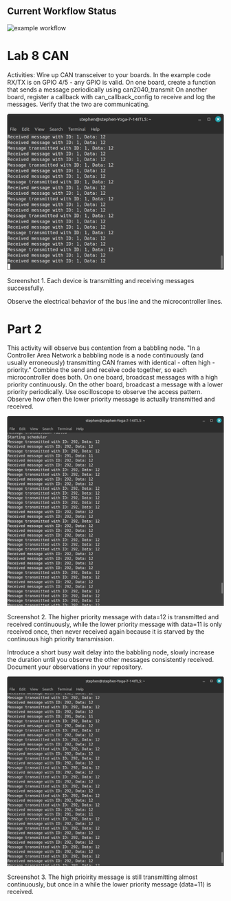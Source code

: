 ## Current Workflow Status

![example workflow](https://github.com/uofu-emb/2024-Lab8-Chase-Stephen.git/actions/workflows/main.yml/badge.svg)

# Lab 8 CAN
Activities:
Wire up CAN transceiver to your boards. In the example code RX/TX is on GPIO 4/5 - any GPIO is valid.
On one board, create a function that sends a message periodically using can2040_transmit
On another board, register a callback with can_callback_config to receive and log the messages.
Verify that the two are communicating.

![Application Screenshot](https://github.com/uofu-emb/2024-Lab8-Chase-Stephen/blob/working/images/Lab8_1.png)

Screenshot 1. Each device is transmitting and receiving messages successfully.

Observe the electrical behavior of the bus line and the microcontroller lines.

# Part 2
This activity will observe bus contention from a babbling node. "In a Controller Area Network a babbling node is a node continuously (and usually erroneously) transmitting CAN frames with identical - often high - priority."
Combine the send and receive code together, so each microcontroller does both.
On one board, broadcast messages with a high priority continuously.
On the other board, broadcast a message with a lower priority periodically.
Use oscilloscope to observe the access pattern.
Observe how often the lower priority message is actually transmitted and received.

![Application Screenshot](https://github.com/uofu-emb/2024-Lab8-Chase-Stephen/blob/working/images/Lab8_5.png)

Screenshot 2. The higher priority message with data=12 is transmitted and received continuously, while the lower priority message with data=11 is only received once, then never received again because it is starved by the continuous high priority transmission.

Introduce a short busy wait delay into the babbling node, slowly increase the duration until you observe the other messages consistently received.
Document your observations in your repository.

![Application Screenshot](https://github.com/uofu-emb/2024-Lab8-Chase-Stephen/blob/working/images/Lab8_6.png)

Screenshot 3. The high prioirity message is still transmitting almost continuously, but once in a while the lower priority message (data=11) is received.